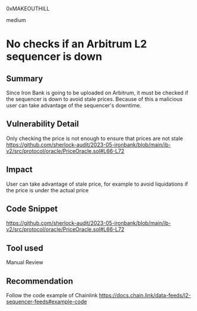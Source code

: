 0xMAKEOUTHILL

medium

# No checks if an Arbitrum L2 sequencer is down

## Summary
Since Iron Bank is going to be uploaded on Arbitrum, it must be checked if the sequencer is down to avoid 
stale prices. Because of this a malicious user can take advantage of the sequencer's downtime.

## Vulnerability Detail
Only checking the price is not enough to ensure that prices are not stale
https://github.com/sherlock-audit/2023-05-ironbank/blob/main/ib-v2/src/protocol/oracle/PriceOracle.sol#L66-L72

## Impact
User can take advantage of stale price, for example to avoid liquidations if the price is under the actual price

## Code Snippet
https://github.com/sherlock-audit/2023-05-ironbank/blob/main/ib-v2/src/protocol/oracle/PriceOracle.sol#L66-L72

## Tool used
Manual Review

## Recommendation
Follow the code example of Chainlink
https://docs.chain.link/data-feeds/l2-sequencer-feeds#example-code